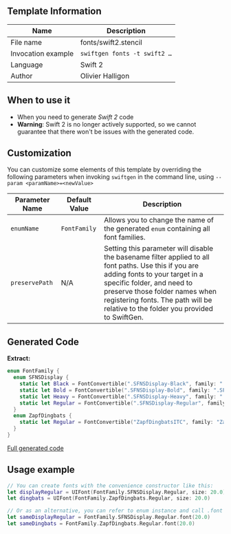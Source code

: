 ## Template Information

| Name      | Description       |
| --------- | ----------------- |
| File name | fonts/swift2.stencil |
| Invocation example | `swiftgen fonts -t swift2 …` |
| Language | Swift 2 |
| Author | Olivier Halligon |

## When to use it

- When you need to generate *Swift 2* code
- **Warning**: Swift 2 is no longer actively supported, so we cannot guarantee that there won't be issues with the generated code.

## Customization

You can customize some elements of this template by overriding the following parameters when invoking `swiftgen` in the command line, using `--param <paramName>=<newValue>`

| Parameter Name | Default Value | Description |
| -------------- | ------------- | ----------- |
| `enumName` | `FontFamily` | Allows you to change the name of the generated `enum` containing all font families. |
| `preservePath` | N/A | Setting this parameter will disable the basename filter applied to all font paths. Use this if you are adding fonts to your target in a specific folder, and need to preserve those folder names when registering fonts. The path will be relative to the folder you provided to SwiftGen. |

## Generated Code

**Extract:**

```swift
enum FontFamily {
  enum SFNSDisplay {
    static let Black = FontConvertible(".SFNSDisplay-Black", family: ".SF NS Display", path: "SFNSDisplay-Black.otf")
    static let Bold = FontConvertible(".SFNSDisplay-Bold", family: ".SF NS Display", path: "SFNSDisplay-Bold.otf")
    static let Heavy = FontConvertible(".SFNSDisplay-Heavy", family: ".SF NS Display", path: "SFNSDisplay-Heavy.otf")
    static let Regular = FontConvertible(".SFNSDisplay-Regular", family: ".SF NS Display", path: "SFNSDisplay-Regular.otf")
  }
  enum ZapfDingbats {
    static let Regular = FontConvertible("ZapfDingbatsITC", family: "Zapf Dingbats", path: "ZapfDingbats.ttf")
  }
}
```

[Full generated code](https://github.com/SwiftGen/templates/blob/master/Tests/Expected/Fonts/swift2-context-defaults.swift)

## Usage example

```swift
// You can create fonts with the convenience constructor like this:
let displayRegular = UIFont(FontFamily.SFNSDisplay.Regular, size: 20.0)
let dingbats = UIFont(FontFamily.ZapfDingbats.Regular, size: 20.0)

// Or as an alternative, you can refer to enum instance and call .font on it:
let sameDisplayRegular = FontFamily.SFNSDisplay.Regular.font(20.0)
let sameDingbats = FontFamily.ZapfDingbats.Regular.font(20.0)
```
